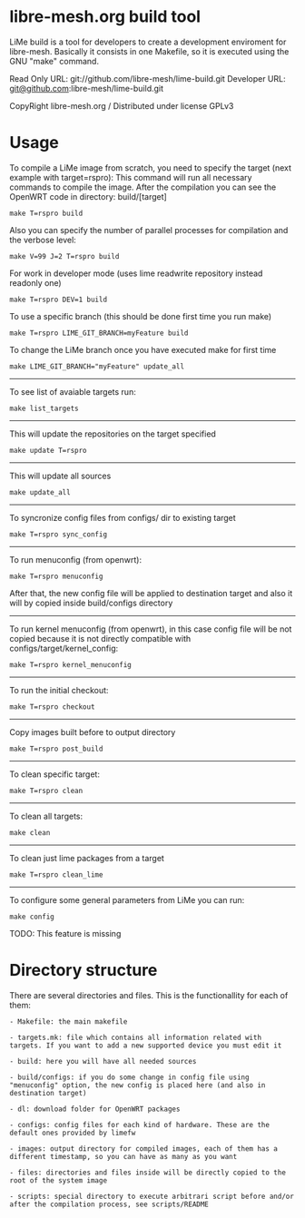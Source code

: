  libre-mesh.org build tool
===============================================================================

LiMe build is a tool for developers to create a development enviroment for libre-mesh.
Basically it consists in one Makefile, so it is executed using the GNU "make" command.

Read Only URL: git://github.com/libre-mesh/lime-build.git
Developer URL: git@github.com:libre-mesh/lime-build.git

CopyRight libre-mesh.org / Distributed under license GPLv3

 Usage
=================================================================================

To compile a LiMe image from scratch, you need to specify the target (next example with target=rspro):
This command will run all necessary commands to compile the image. After the compilation you can see the 
OpenWRT code in directory: build/[target]

    make T=rspro build

Also you can specify the number of parallel processes for compilation and the verbose level:

    make V=99 J=2 T=rspro build

For work in developer mode (uses lime readwrite repository instead readonly one)

    make T=rspro DEV=1 build

To use a specific branch (this should be done first time you run make)

    make T=rspro LIME_GIT_BRANCH=myFeature build

To change the LiMe branch once you have executed make for first time

    make LIME_GIT_BRANCH="myFeature" update_all

---------------------------------------------------------------------------------
To see list of avaiable targets run:

    make list_targets

---------------------------------------------------------------------------------
This will update the repositories on the target specified

    make update T=rspro

---------------------------------------------------------------------------------
This will update all sources

    make update_all

---------------------------------------------------------------------------------
To syncronize config files from configs/ dir to existing target

    make T=rspro sync_config

---------------------------------------------------------------------------------
To run menuconfig (from openwrt):

    make T=rspro menuconfig

After that, the new config file will be applied to destination target and also it will by copied inside build/configs directory

---------------------------------------------------------------------------------
To run kernel menuconfig (from openwrt), in this case config file will be not copied because it is not directly compatible with configs/target/kernel_config:

    make T=rspro kernel_menuconfig

---------------------------------------------------------------------------------
To run the initial checkout:

    make T=rspro checkout

---------------------------------------------------------------------------------
Copy images built before to output directory

    make T=rspro post_build

---------------------------------------------------------------------------------
To clean specific target:

    make T=rspro clean

---------------------------------------------------------------------------------
To clean all targets:

    make clean

---------------------------------------------------------------------------------
To clean just lime packages from a target

    make T=rspro clean_lime

---------------------------------------------------------------------------------
To configure some general parameters from LiMe you can run:

    make config

TODO: This feature is missing


 Directory structure
=================================================================================

There are several directories and files. This is the functionallity for each of them:

    - Makefile: the main makefile

    - targets.mk: file which contains all information related with targets. If you want to add a new supported device you must edit it

    - build: here you will have all needed sources

    - build/configs: if you do some change in config file using "menuconfig" option, the new config is placed here (and also in destination target)

    - dl: download folder for OpenWRT packages

    - configs: config files for each kind of hardware. These are the default ones provided by limefw

    - images: output directory for compiled images, each of them has a different timestamp, so you can have as many as you want

    - files: directories and files inside will be directly copied to the root of the system image

    - scripts: special directory to execute arbitrari script before and/or after the compilation process, see scripts/README

